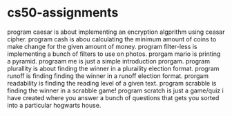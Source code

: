 # cs50-assignments
program caesar is about implementing an encryption algprithm using ceasar cipher.
program cash is abou calculating the minimum amount of coins to make change for the given amount of money.
program filter-less is implementing a bunch of filters to use on photos.
prorgam mario is printing a pyramid.
prograam me is just a simple introduction prorgam.
program plurallity is about finding the winner in a pluraility election format.
program runoff is finding finding the winner in a runoff election format.
prorgam readability is finding the reading level of a given text.
program scrabble is finding the winner in a scrabble game!
program scratch is just a game/quiz i have created where you answer a bunch of questions that gets you sorted into a particular hogwarts house.
